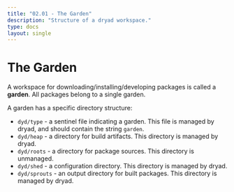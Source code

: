 ```yaml
---
title: "02.01 - The Garden"
description: "Structure of a dryad workspace."
type: docs
layout: single
---
```


# The Garden

A workspace for downloading/installing/developing packages is called a **garden**. All packages belong to a single garden.

A garden has a specific directory structure:
- `dyd/type` - a sentinel file indicating a garden. This file is managed by dryad, and should contain the string `garden`.
- `dyd/heap` - a directory for build artifacts. This directory is managed by dryad.
- `dyd/roots` - a directory for package sources. This directory is unmanaged.
- `dyd/shed` - a configuration directory. This directory is managed by dryad.
- `dyd/sprouts` - an output directory for built packages. This directory is managed by dryad.
